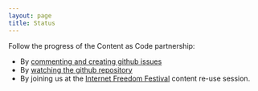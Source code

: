 ```yaml
---
layout: page
title: Status
---
```


Follow the progress of the Content as Code partnership:

 - By [commenting and creating github issues](https://github.com/iilab/contentascode-site/issues) 
 - By [watching the github repository](https://github.com/iilab/contentascode-site/subscription)
 - By joining us at the [Internet Freedom Festival](https://internetfreedomfestival.org/) content re-use session.